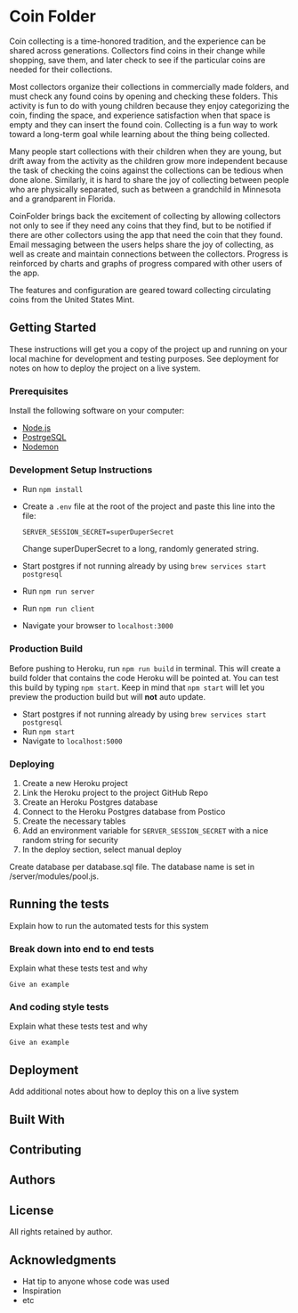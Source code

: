 # Coin Folder

Coin collecting is a time-honored tradition, and the experience can be shared across generations. Collectors find coins in their change while shopping, save them, and later check to see if the particular coins are needed for their collections.

Most collectors organize their collections in commercially made folders, and must check any found coins by opening and checking these folders. This activity is fun to do with young children because they enjoy categorizing the coin, finding the space, and experience satisfaction when that space is empty and they can insert the found coin. Collecting is a fun way to work toward a long-term goal while learning about the thing being collected. 

Many people start collections with their children when they are young, but drift away from the activity as the children grow more independent because the task of checking the coins against the collections can be tedious when done alone. Similarly, it is hard to share the joy of collecting between people who are physically separated, such as between a grandchild in Minnesota and a grandparent in Florida.

CoinFolder brings back the excitement of collecting by allowing collectors not only to see if they need any coins that they find, but to be notified if there are other collectors using the app that need the coin that they found. Email messaging between the users helps share the joy of collecting, as well as create and maintain connections between the collectors. Progress is reinforced by charts and graphs of progress compared with other users of the app.

The features and configuration are geared toward collecting circulating coins from the United States Mint.

## Getting Started

These instructions will get you a copy of the project up and running on your local machine for development and testing purposes. See deployment for notes on how to deploy the project on a live system.

### Prerequisites

Install the following software on your computer:

- [Node.js](https://nodejs.org/en/)
- [PostrgeSQL](https://www.postgresql.org/)
- [Nodemon](https://nodemon.io/)

### Development Setup Instructions

* Run `npm install`
* Create a `.env` file at the root of the project and paste this line into the file:
    ```
    SERVER_SESSION_SECRET=superDuperSecret
    ```
    Change superDuperSecret to a long, randomly generated string.

* Start postgres if not running already by using `brew services start postgresql`
* Run `npm run server`
* Run `npm run client`
* Navigate your browser to `localhost:3000`

### Production Build

Before pushing to Heroku, run `npm run build` in terminal. This will create a build folder that contains the code Heroku will be pointed at. You can test this build by typing `npm start`. Keep in mind that `npm start` will let you preview the production build but will **not** auto update.

* Start postgres if not running already by using `brew services start postgresql`
* Run `npm start`
* Navigate to `localhost:5000`

### Deploying

1. Create a new Heroku project
1. Link the Heroku project to the project GitHub Repo
1. Create an Heroku Postgres database
1. Connect to the Heroku Postgres database from Postico
1. Create the necessary tables
1. Add an environment variable for `SERVER_SESSION_SECRET` with a nice random string for security
1. In the deploy section, select manual deploy

Create database per database.sql file. The database name is set in /server/modules/pool.js.

## Running the tests

Explain how to run the automated tests for this system

### Break down into end to end tests

Explain what these tests test and why

```
Give an example
```

### And coding style tests

Explain what these tests test and why

```
Give an example
```

## Deployment

Add additional notes about how to deploy this on a live system

## Built With

## Contributing

## Authors

## License

All rights retained by author.

## Acknowledgments

* Hat tip to anyone whose code was used
* Inspiration
* etc
